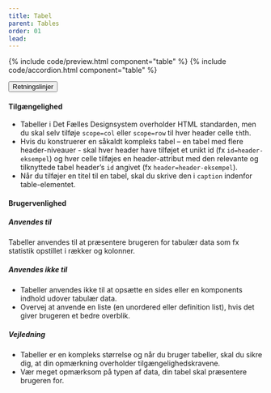```yaml
---
title: Tabel
parent: Tables
order: 01
lead: 
---
```


{% include code/preview.html component="table" %}
{% include code/accordion.html component="table" %}


<div class="accordion-bordered accordion-docs">
  <button class="button-unstyled accordion-button"
      aria-expanded="true" aria-controls="tables-docs">
    Retningslinjer
  </button>
  <div id="tables-docs" class="accordion-content">
      <article>
        <section>
            <h4>Tilgængelighed</h4>
            <ul>
                <li>Tabeller i Det Fælles Designsystem overholder HTML standarden, men du skal selv tilføje <code>scope=col</code> eller <code>scope=row</code> til hver header celle <code>th</code>th.</li>
                <li>Hvis du konstruerer en såkaldt kompleks tabel – en tabel med flere header-niveauer -  skal hver header have tilføjet et unikt id (fx <code>id=header-eksempel</code>) og hver celle tilføjes en header-attribut med den relevante og tilknyttede tabel header’s <code>id</code> angivet (fx <code>header=header-eksempel</code>).</li>
                <li>Når du tilføjer en titel til en tabel, skal du skrive den i <code>caption</code> indenfor table-elementet.</li>
            </ul>
        </section>
        <section>
            <h4>Brugervenlighed</h4>
            <h5>Anvendes til</h5>
            <p>Tabeller anvendes til at præsentere brugeren for tabulær data som fx statistik opstillet i rækker og kolonner.</p>
            <h5>Anvendes ikke til</h5>
            <ul>
                <li>Tabeller anvendes ikke til at opsætte en sides eller en komponents indhold udover tabulær data.</li>
                <li>Overvej at anvende en liste (en unordered eller definition list), hvis det giver brugeren et bedre overblik.</li>
            </ul>
            <h5>Vejledning</h5>                
            <ul>
                <li>Tabeller er en kompleks størrelse og når du bruger tabeller, skal du sikre dig, at din opmærkning overholder tilgængelighedskravene.  </li>
                <li>Vær meget opmærksom på typen af data, din tabel skal præsentere brugeren for.</li>
            </ul>
        </section>
    </article>
  </div>
</div>